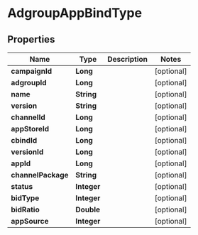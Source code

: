 

# AdgroupAppBindType


## Properties

Name | Type | Description | Notes
------------ | ------------- | ------------- | -------------
**campaignId** | **Long** |  |  [optional]
**adgroupId** | **Long** |  |  [optional]
**name** | **String** |  |  [optional]
**version** | **String** |  |  [optional]
**channelId** | **Long** |  |  [optional]
**appStoreId** | **Long** |  |  [optional]
**cbindId** | **Long** |  |  [optional]
**versionId** | **Long** |  |  [optional]
**appId** | **Long** |  |  [optional]
**channelPackage** | **String** |  |  [optional]
**status** | **Integer** |  |  [optional]
**bidType** | **Integer** |  |  [optional]
**bidRatio** | **Double** |  |  [optional]
**appSource** | **Integer** |  |  [optional]



